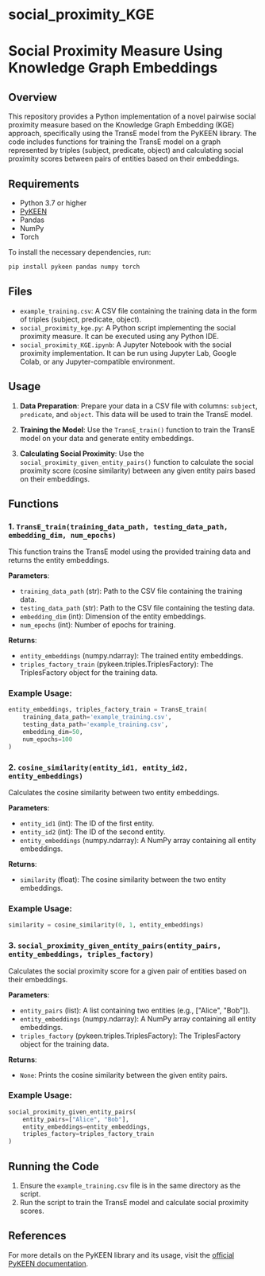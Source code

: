 # social_proximity_KGE

# Social Proximity Measure Using Knowledge Graph Embeddings

## Overview
This repository provides a Python implementation of a novel pairwise social proximity measure based on the Knowledge Graph Embedding (KGE) approach, specifically using the TransE model from the PyKEEN library. The code includes functions for training the TransE model on a graph represented by triples (subject, predicate, object) and calculating social proximity scores between pairs of entities based on their embeddings.

## Requirements
- Python 3.7 or higher
- [PyKEEN](https://pykeen.readthedocs.io/en/stable/)
- Pandas
- NumPy
- Torch

To install the necessary dependencies, run:
```bash
pip install pykeen pandas numpy torch
```

## Files
- `example_training.csv`: A CSV file containing the training data in the form of triples (subject, predicate, object).
- `social_proximity_kge.py`: A Python script implementing the social proximity measure. It can be executed using any Python IDE.
- `social_proximity_KGE.ipynb`: A Jupyter Notebook with the social proximity implementation. It can be run using Jupyter Lab, Google Colab, or any Jupyter-compatible environment.


## Usage
1. **Data Preparation**: Prepare your data in a CSV file with columns: `subject`, `predicate`, and `object`. This data will be used to train the TransE model.

2. **Training the Model**: Use the `TransE_train()` function to train the TransE model on your data and generate entity embeddings.

3. **Calculating Social Proximity**: Use the `social_proximity_given_entity_pairs()` function to calculate the social proximity score (cosine similarity) between any given entity pairs based on their embeddings.

## Functions

### 1. `TransE_train(training_data_path, testing_data_path, embedding_dim, num_epochs)`
This function trains the TransE model using the provided training data and returns the entity embeddings.

**Parameters**:
- `training_data_path` (str): Path to the CSV file containing the training data.
- `testing_data_path` (str): Path to the CSV file containing the testing data.
- `embedding_dim` (int): Dimension of the entity embeddings.
- `num_epochs` (int): Number of epochs for training.

**Returns**:
- `entity_embeddings` (numpy.ndarray): The trained entity embeddings.
- `triples_factory_train` (pykeen.triples.TriplesFactory): The TriplesFactory object for the training data.

### Example Usage:
```python
entity_embeddings, triples_factory_train = TransE_train(
    training_data_path='example_training.csv',
    testing_data_path='example_training.csv',
    embedding_dim=50,
    num_epochs=100
)
```

### 2. `cosine_similarity(entity_id1, entity_id2, entity_embeddings)`
Calculates the cosine similarity between two entity embeddings.

**Parameters**:
- `entity_id1` (int): The ID of the first entity.
- `entity_id2` (int): The ID of the second entity.
- `entity_embeddings` (numpy.ndarray): A NumPy array containing all entity embeddings.

**Returns**:
- `similarity` (float): The cosine similarity between the two entity embeddings.

### Example Usage:
```python
similarity = cosine_similarity(0, 1, entity_embeddings)
```

### 3. `social_proximity_given_entity_pairs(entity_pairs, entity_embeddings, triples_factory)`
Calculates the social proximity score for a given pair of entities based on their embeddings.

**Parameters**:
- `entity_pairs` (list): A list containing two entities (e.g., ["Alice", "Bob"]).
- `entity_embeddings` (numpy.ndarray): A NumPy array containing all entity embeddings.
- `triples_factory` (pykeen.triples.TriplesFactory): The TriplesFactory object for the training data.

**Returns**:
- `None`: Prints the cosine similarity between the given entity pairs.

### Example Usage:
```python
social_proximity_given_entity_pairs(
    entity_pairs=["Alice", "Bob"],
    entity_embeddings=entity_embeddings,
    triples_factory=triples_factory_train
)
```

## Running the Code
1. Ensure the `example_training.csv` file is in the same directory as the script.
2. Run the script to train the TransE model and calculate social proximity scores.

## References
For more details on the PyKEEN library and its usage, visit the [official PyKEEN documentation](https://pykeen.readthedocs.io/en/stable/).
